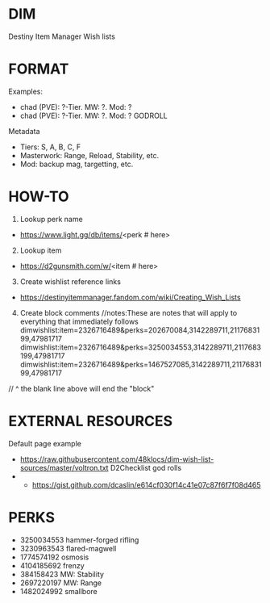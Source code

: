# DIM
Destiny Item Manager Wish lists

# FORMAT
Examples:
- chad (PVE): ?-Tier. MW: ?. Mod: ?
- chad (PVE): ?-Tier. MW: ?. Mod: ? GODROLL

Metadata
- Tiers: S, A, B, C, F 
- Masterwork: Range, Reload, Stability, etc.
- Mod: backup mag, targetting, etc.


# HOW-TO
1. Lookup perk name
  - https://www.light.gg/db/items/<perk # here>
2. Lookup item
  - https://d2gunsmith.com/w/<item # here>
3. Create wishlist reference links
  - https://destinyitemmanager.fandom.com/wiki/Creating_Wish_Lists
4. Create block comments
//notes:These are notes that will apply to everything that immediately follows
dimwishlist:item=2326716489&perks=202670084,3142289711,2117683199,47981717
dimwishlist:item=2326716489&perks=3250034553,3142289711,2117683199,47981717
dimwishlist:item=2326716489&perks=1467527085,3142289711,2117683199,47981717

// ^ the blank line above will end the "block"

# EXTERNAL RESOURCES
Default page example
- https://raw.githubusercontent.com/48klocs/dim-wish-list-sources/master/voltron.txt
D2Checklist god rolls
- - https://gist.github.com/dcaslin/e614cf030f14c41e07c87f6f7f08d465

# PERKS
- 3250034553 hammer-forged rifling
- 3230963543 flared-magwell
- 1774574192 osmosis
- 4104185692 frenzy
- 384158423 MW: Stability
- 2697220197 MW: Range
- 1482024992 smallbore
